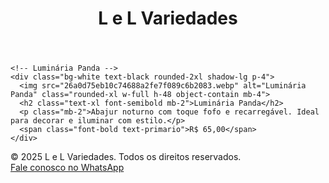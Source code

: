 <!DOCTYPE html>
<html lang="pt-br">
<head>
  <meta charset="UTF-8" />
  <meta name="viewport" content="width=device-width, initial-scale=1.0" />
  <title>L e L Variedades</title>
  <script src="https://cdn.tailwindcss.com"></script>
  <script>
    tailwind.config = {
      theme: {
        extend: {
          colors: {
            primario: '#3ABEFF',
          }
        }
      }
    }
  </script>
</head>
<body class="bg-primario text-white font-sans min-h-screen">

  <header class="bg-white text-primario p-4 shadow-md">
    <h1 class="text-3xl font-bold text-center">L e L Variedades</h1>
  </header>

  <main class="p-6 grid grid-cols-1 md:grid-cols-2 lg:grid-cols-3 gap-6">
    
    <!-- Luminária Panda -->
    <div class="bg-white text-black rounded-2xl shadow-lg p-4">
      <img src="26a0d75eb10c74688a2fe7f089c6b2083.webp" alt="Luminária Panda" class="rounded-xl w-full h-48 object-contain mb-4">
      <h2 class="text-xl font-semibold mb-2">Luminária Panda</h2>
      <p class="mb-2">Abajur noturno com toque fofo e recarregável. Ideal para decorar e iluminar com estilo.</p>
      <span class="font-bold text-primario">R$ 65,00</span>
    </div>
  </main>

  <footer class="bg-white text-center text-primario p-4 mt-8">
    &copy; 2025 L e L Variedades. Todos os direitos reservados.
    <div class="mt-2">
      <a href="https://wa.me/554188098381" target="_blank" class="inline-block mt-2 px-4 py-2 bg-primario text-white rounded-full shadow hover:bg-blue-400 transition">
        Fale conosco no WhatsApp
      </a>
    </div>
  </footer>

</body>
</html>
